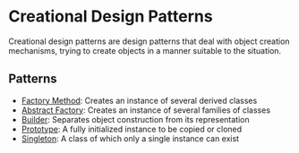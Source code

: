 # Creational Design Patterns

Creational design patterns are design patterns that deal with object creation mechanisms, trying to create objects in a manner suitable to the situation.

## Patterns

- [Factory Method](factory/): Creates an instance of several derived classes
- [Abstract Factory](abstract/): Creates an instance of several families of classes
- [Builder](builder/): Separates object construction from its representation
- [Prototype](prototype/): A fully initialized instance to be copied or cloned
- [Singleton](singleton/): A class of which only a single instance can exist
